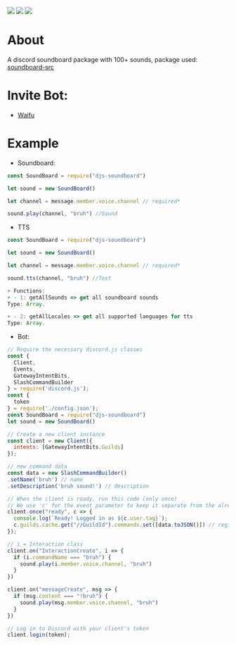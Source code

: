 <p ="center">
   <img src="https://img.shields.io/npm/dt/djs-soundboard?style=for-the-badge">
   <img src="https://img.shields.io/npm/v/djs-soundboard?style=for-the-badge">
   <a href = "https://discord.gg/7UQaVPBQka" > <img src="https://img.shields.io/badge/Server-Invite-brightgreen" href = "">
   </a>
</p>

# About
A discord soundboard package with 100+ sounds, package used: [soundboard-src](https://npmjs.com/package/soundboard-src)

# Invite Bot:

+ [Waifu](https://dsc.gg/waifu.gg)


# Example

+ Soundboard:
```js
const SoundBoard = require("djs-soundboard")

let sound = new SoundBoard()

let channel = message.member.voice.channel // required*

sound.play(channel, "bruh") //Sound
```

+ TTS
```js
const SoundBoard = require("djs-soundboard")

let sound = new SoundBoard()

let channel = message.member.voice.channel // required*

sound.tts(channel, "bruh") //Text
```

```js
+ Functions:
+ - 1: getAllSounds => get all soundboard sounds
Type: Array.

+ - 2: getAllLocales => get all supported languages for tts
Type: Array.
```

+ Bot:
```js
// Require the necessary discord.js classes
const {
  Client,
  Events,
  GatewayIntentBits,
  SlashCommandBuilder
} = require('discord.js');
const {
  token
} = require('./config.json');
const SoundBoard = require("djs-soundboard")
let sound = new SoundBoard()

// Create a new client instance
const client = new Client({
  intents: [GatewayIntentBits.Guilds]
});

// new command data
const data = new SlashCommandBuilder()
.setName('bruh') // name
.setDescription('bruh sound!') // description

// When the client is ready, run this code (only once)
// We use 'c' for the event parameter to keep it separate from the already defined 'client'
client.once("ready", c => {
  console.log(`Ready! Logged in as ${c.user.tag}`);
  c.guilds.cache.get("//GuildId").commands.set([data.toJSON()]) // registering command
});

// i = Interaction class
client.on("InteractionCreate", i => {
  if (i.commandName === "bruh") {
    sound.play(i.member.voice.channel, "bruh")
  }
})

client.on("messageCreate", msg => {
  if (msg.content === "!bruh") {
    sound.play(msg.member.voice.channel, "bruh")
  }
})

// Log in to Discord with your client's token
client.login(token);
```